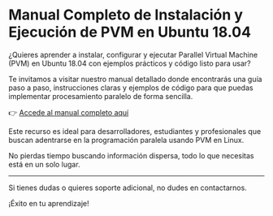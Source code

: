 # Manual Completo de Instalación y Ejecución de PVM en Ubuntu 18.04

¿Quieres aprender a instalar, configurar y ejecutar Parallel Virtual Machine (PVM) en Ubuntu 18.04 con ejemplos prácticos y código listo para usar?  

Te invitamos a visitar nuestro manual detallado donde encontrarás una guía paso a paso, instrucciones claras y ejemplos de código para que puedas implementar procesamiento paralelo de forma sencilla.

👉 [Accede al manual completo aquí](https://code.agustinavila.com/manual-de-instalacion-y-ejecucion-de-pvm-en-ubuntu-18-04/)

Este recurso es ideal para desarrolladores, estudiantes y profesionales que buscan adentrarse en la programación paralela usando PVM en Linux.

No pierdas tiempo buscando información dispersa, todo lo que necesitas está en un solo lugar.

---

Si tienes dudas o quieres soporte adicional, no dudes en contactarnos.

¡Éxito en tu aprendizaje!
